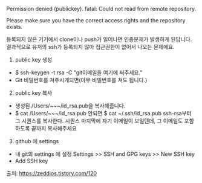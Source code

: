 Permission denied (publickey).
fatal: Could not read from remote repository.

Please make sure you have the correct access rights and the repository exists.


등록되지 않은 기기에서 clone이나 push가 일어나면 인증문제가 발생하게 된답니다.
결과적으로 유저의 ssh가 등록되지 않아 접근권한이 없어서 나오는 문제에요.

1. public key 생성
- $ ssh-keygen -t rsa -C "git이메일을 여기에 써주세요."
- Git 비밀번호를 쳐주시게되면(아무 비밀번호를 쳐도 됩니다.)

2. public key 복사
- 생성된 /Users/~~~/id_rsa.pub을 복사해줍니다.
- $ cat /Users/~~~/id_rsa.pub 안되면 
  $ cat ~/.ssh/id_rsa.pub
  ssh-rsa부터 그 시퀀스를 복사한다. 시퀀스 마지막에 자기 이메일이 보일텐데, 그 이메일도 포함하도록 끝까지 복사해주세요

3. github 에 settings
- 내 git의 settings 에 설정
  Settings >> SSH and GPG keys >> New SSH key
- Add SSH key



출처: https://zeddios.tistory.com/120